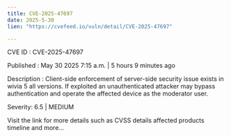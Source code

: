 ```yaml
---
title: CVE-2025-47697
date: 2025-5-30
lien: "https://cvefeed.io/vuln/detail/CVE-2025-47697"

---
```


CVE ID : CVE-2025-47697

Published :  May 30
2025
7:15 a.m. | 5 hours
9 minutes ago

Description : Client-side enforcement of server-side security issue exists in wivia 5 all versions. If exploited
an unauthenticated attacker may bypass authentication and operate the affected device as the moderator user.

Severity: 6.5 | MEDIUM

Visit the link for more details
such as CVSS details
affected products
timeline
and more...
